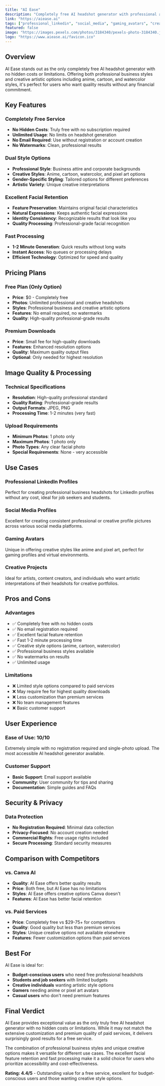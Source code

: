 ```yaml
---
title: "AI Ease"
description: "Completely free AI headshot generator with professional and creative styles including anime, cartoon, and watercolor options. No email required."
link: "https://aiease.ai"
tags: ["professional_linkedin", "social_media", "gaming_avatars", "creative_artistic"]
featured: false
image: "https://images.pexels.com/photos/3184340/pexels-photo-3184340.jpeg?auto=compress&cs=tinysrgb&w=400"
logo: "https://www.aiease.ai/favicon.ico"
---
```


## Overview

AI Ease stands out as the only completely free AI headshot generator with no hidden costs or limitations. Offering both professional business styles and creative artistic options including anime, cartoon, and watercolor styles, it's perfect for users who want quality results without any financial commitment.

## Key Features

### Completely Free Service
- **No Hidden Costs**: Truly free with no subscription required
- **Unlimited Usage**: No limits on headshot generation
- **No Email Required**: Use without registration or account creation
- **No Watermarks**: Clean, professional results

### Dual Style Options
- **Professional Style**: Business attire and corporate backgrounds
- **Creative Styles**: Anime, cartoon, watercolor, and pixel art options
- **Gender-Specific Styling**: Tailored options for different preferences
- **Artistic Variety**: Unique creative interpretations

### Excellent Facial Retention
- **Feature Preservation**: Maintains original facial characteristics
- **Natural Expressions**: Keeps authentic facial expressions
- **Identity Consistency**: Recognizable results that look like you
- **Quality Processing**: Professional-grade facial recognition

### Fast Processing
- **1-2 Minute Generation**: Quick results without long waits
- **Instant Access**: No queues or processing delays
- **Efficient Technology**: Optimized for speed and quality

## Pricing Plans

### Free Plan (Only Option)
- **Price**: $0 - Completely free
- **Photos**: Unlimited professional and creative headshots
- **Styles**: Professional business and creative artistic options
- **Features**: No email required, no watermarks
- **Quality**: High-quality professional-grade results

### Premium Downloads
- **Price**: Small fee for high-quality downloads
- **Features**: Enhanced resolution options
- **Quality**: Maximum quality output files
- **Optional**: Only needed for highest resolution

## Image Quality & Processing

### Technical Specifications
- **Resolution**: High-quality professional standard
- **Quality Rating**: Professional-grade results
- **Output Formats**: JPEG, PNG
- **Processing Time**: 1-2 minutes (very fast)

### Upload Requirements
- **Minimum Photos**: 1 photo only
- **Maximum Photos**: 1 photo only
- **Photo Types**: Any clear facial photo
- **Special Requirements**: None - very accessible

## Use Cases

### Professional LinkedIn Profiles
Perfect for creating professional business headshots for LinkedIn profiles without any cost, ideal for job seekers and students.

### Social Media Profiles
Excellent for creating consistent professional or creative profile pictures across various social media platforms.

### Gaming Avatars
Unique in offering creative styles like anime and pixel art, perfect for gaming profiles and virtual environments.

### Creative Projects
Ideal for artists, content creators, and individuals who want artistic interpretations of their headshots for creative portfolios.

## Pros and Cons

### Advantages
- ✅ Completely free with no hidden costs
- ✅ No email registration required
- ✅ Excellent facial feature retention
- ✅ Fast 1-2 minute processing time
- ✅ Creative style options (anime, cartoon, watercolor)
- ✅ Professional business styles available
- ✅ No watermarks on results
- ✅ Unlimited usage

### Limitations
- ❌ Limited style options compared to paid services
- ❌ May require fee for highest quality downloads
- ❌ Less customization than premium services
- ❌ No team management features
- ❌ Basic customer support

## User Experience

### Ease of Use: 10/10
Extremely simple with no registration required and single-photo upload. The most accessible AI headshot generator available.

### Customer Support
- **Basic Support**: Email support available
- **Community**: User community for tips and sharing
- **Documentation**: Simple guides and FAQs

## Security & Privacy

### Data Protection
- **No Registration Required**: Minimal data collection
- **Privacy-Focused**: No account creation needed
- **Commercial Rights**: Free usage rights included
- **Secure Processing**: Standard security measures

## Comparison with Competitors

### vs. Canva AI
- **Quality**: AI Ease offers better quality results
- **Price**: Both free, but AI Ease has no limitations
- **Styles**: AI Ease offers creative options Canva doesn't
- **Features**: AI Ease has better facial retention

### vs. Paid Services
- **Price**: Completely free vs $29-75+ for competitors
- **Quality**: Good quality but less than premium services
- **Styles**: Unique creative options not available elsewhere
- **Features**: Fewer customization options than paid services

## Best For

AI Ease is ideal for:
- **Budget-conscious users** who need free professional headshots
- **Students and job seekers** with limited budgets
- **Creative individuals** wanting artistic style options
- **Gamers** needing anime or pixel art avatars
- **Casual users** who don't need premium features

## Final Verdict

AI Ease provides exceptional value as the only truly free AI headshot generator with no hidden costs or limitations. While it may not match the extensive customization and premium quality of paid services, it delivers surprisingly good results for a free service.

The combination of professional business styles and unique creative options makes it versatile for different use cases. The excellent facial feature retention and fast processing make it a solid choice for users who prioritize accessibility and cost-effectiveness.

**Rating: 4.4/5** - Outstanding value for a free service, excellent for budget-conscious users and those wanting creative style options.